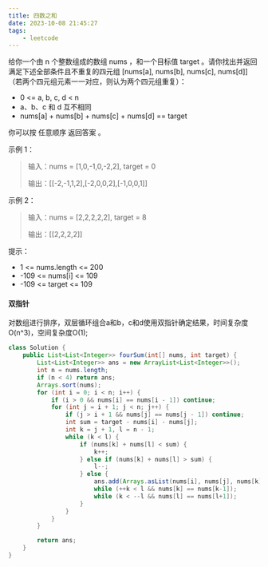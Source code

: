 ```yaml
---
title: 四数之和
date: 2023-10-08 21:45:27
tags:
    - leetcode
---
```


给你一个由 n 个整数组成的数组 nums ，和一个目标值 target 。请你找出并返回满足下述全部条件且不重复的四元组 [nums[a], nums[b], nums[c], nums[d]] （若两个四元组元素一一对应，则认为两个四元组重复）：

- 0 <= a, b, c, d < n
- a、b、c 和 d 互不相同
- nums[a] + nums[b] + nums[c] + nums[d] == target

你可以按 任意顺序 返回答案 。


示例 1：

> 输入：nums = [1,0,-1,0,-2,2], target = 0
> 
> 输出：[[-2,-1,1,2],[-2,0,0,2],[-1,0,0,1]]

<!-- more -->

示例 2：

> 输入：nums = [2,2,2,2,2], target = 8
> 
> 输出：[[2,2,2,2]]
 

提示：

- 1 <= nums.length <= 200
- -109 <= nums[i] <= 109
- -109 <= target <= 109


#### 双指针

对数组进行排序，双层循环组合a和b，c和d使用双指针确定结果，时间复杂度O(n^3)，空间复杂度O(1);

``` Java
class Solution {
    public List<List<Integer>> fourSum(int[] nums, int target) {
        List<List<Integer>> ans = new ArrayList<List<Integer>>();
        int n = nums.length;
        if (n < 4) return ans;
        Arrays.sort(nums);
        for (int i = 0; i < n; i++) {
            if (i > 0 && nums[i] == nums[i - 1]) continue;
            for (int j = i + 1; j < n; j++) {
                if (j > i + 1 && nums[j] == nums[j - 1]) continue;
                int sum = target - nums[i] - nums[j];
                int k = j + 1, l = n - 1;
                while (k < l) {
                    if (nums[k] + nums[l] < sum) {
                        k++;
                    } else if (nums[k] + nums[l] > sum) {
                        l--;
                    } else {
                        ans.add(Arrays.asList(nums[i], nums[j], nums[k], nums[l]));
                        while (++k < l && nums[k] == nums[k-1]);
                        while (k < --l && nums[l] == nums[l+1]);
                    }
                } 
            }
        }

        return ans;
    }
}
```
